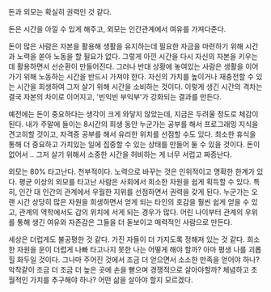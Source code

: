 돈과 외모는 확실히 권력인 것 같다.

돈은 시간을 아낄 수 있게 해주고,
외모는 인간관계에서 여유를 가져다준다.

돈이 많은 사람은 자본을 활용해 생활을 유지하는데 필요한 자금을 마련하기 위해 시간과 노력을 쏟아 노동을 할 필요가 없다. 그렇게 아낀 시간을 다시 자신의 자본을 키우는데 활용하면서 선순환이 만들어진다. 그러나 반대 상황에 놓여있는 사람은 생활을 이어가기 위해 노동하는 시간을 반드시 가져야 한다. 자신의 가치를 높이거나 재충전할 수 있는 시간을 희생하여 그저 살기 위해 시간을 소비하는 것이다. 이렇게 생긴 시간의 격차는 결국 자본의 차이로 이어지고, '빈익빈 부익부'가 강화되는 결과를 만든다.

예전에는 돈이 중요하다는 생각이 크게 와닿지 않았는데, 지금은 두려울 정도로 체감이 된다. 내가 주말에 들이는 8시간의 희생 동안 누군가는 공부를 해서 프로그래밍 지식을 견고히할 것이고, 자격증 공부를 해서 유리한 위치를 선점할 수도 있다. 최소한 휴식을 통해 더 중요하고 가치있는 일에 집중할 수 있는 상태를 만들어 둘 수 있을 것이다. 돈이 없어서 .. 그저 살기 위해서 소중한 시간을 허비하는 게 너무 서럽고 짜증난다.

외모는 80% 타고난다. 천부적이다. 노력으로 바꾸는 것은 인위적이고 명확한 한계가 있다. 평균 이상의 외모를 타고난 사람은 사회에서 희소한 자원을 쉽게 획득할 수 있다. 특히, 인간 대 인간의 관계에서 우월한 지위를 선점하면서 권력을 갖게 된다. 누군가는 오랜 시간 상당히 많은 자원을 희생하면서 얻게 되는 타인의 호감을 훨씬 쉽게 얻을 수 있고, 관계의 역학에서도 갑의 위치에 서게 되는 경우가 많다. 어린 나이부터 관계의 우위를 통해 생긴 여유와 자존감은 그들을 더 돋보이고 매력적인 사람으로 만든다.

세상은 더럽게도 불공평한 것 같다. 가진 자들이 더 가지도록 정해져 있는 것 같다. 희소한 자원을 운이 더럽게 나빠 타고나지 못한 나는 어떻게 해야 할까? 아마 평생 나를 괴롭힐 화두일 것이다. 그나마 주어진 것에서 조금 더 얻으면서 소소한 만족을 얻어야 하나? 악착같이 조금 더 조금 더 높은 곳에 손을 뻗으며 경쟁적으로 살아야할까? 체념하고 초월적인 가치를 추구해야 하나? 어떤 삶을 살아야 할지 모르겠다.